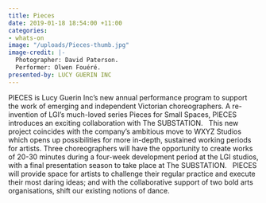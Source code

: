 ```yaml
---
title: Pieces
date: 2019-01-18 18:54:00 +11:00
categories:
- whats-on
image: "/uploads/Pieces-thumb.jpg"
image-credit: |-
  Photographer: David Paterson.
  Performer: Olwen Fouéré.
presented-by: LUCY GUERIN INC
---
```


PIECES is Lucy Guerin Inc’s new annual performance program to support the work of emerging and independent Victorian choreographers. A re-invention of LGI’s much-loved series Pieces for Small Spaces, PIECES introduces an exciting collaboration with The SUBSTATION.
 
This new project coincides with the company’s ambitious move to WXYZ Studios which opens up possibilities for more in-depth, sustained working periods for artists. Three choreographers will have the opportunity to create works of 20-30 minutes during a four-week development period at the LGI studios, with a final presentation season to take place at The SUBSTATION.
 
PIECES will provide space for artists to challenge their regular practice and execute their most daring ideas; and with the collaborative support of two bold arts organisations, shift our existing notions of dance. 
